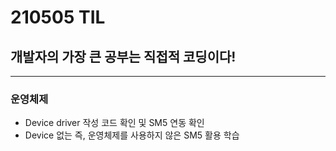 # 210505 TIL
## 개발자의 가장 큰 공부는 직접적 코딩이다!
-----------------------
### 운영체제
  * Device driver 작성 코드 확인 및 SM5 연동 확인
  * Device 없는 즉, 운영체제를 사용하지 않은 SM5 활용 학습
